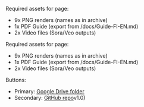 Required assets for page:
- 9x PNG renders (names as in archive)
- 1x PDF Guide (export from /docs/Guide-FI-EN.md)
- 2x Video files (Sora/Veo outputs)

Required assets for page:
- 9x PNG renders (names as in archive)
- 1x PDF Guide (export from /docs/Guide-FI-EN.md)
- 2x Video files (Sora/Veo outputs)

Buttons:
- Primary: [Google Drive folder](https://drive.google.com/drive/folders/1w-287qDNQ3Zv0DUjkiFk-d05d0cqW1GA?usp=sharing)
- Secondary: [GitHub repo](https://github.com/akio-byte/Lapland-AI-Lab-Snowman-World-3D-Print-Set-v1.0)v1.0)